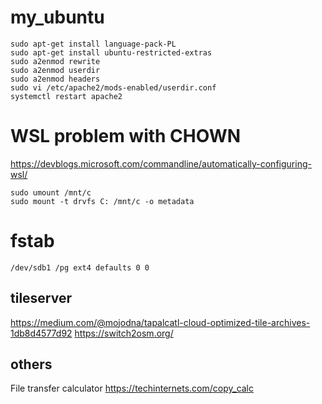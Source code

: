 # my_ubuntu

```
sudo apt-get install language-pack-PL 
sudo apt-get install ubuntu-restricted-extras
sudo a2enmod rewrite
sudo a2enmod userdir
sudo a2enmod headers
sudo vi /etc/apache2/mods-enabled/userdir.conf
systemctl restart apache2
```

# WSL problem with CHOWN
https://devblogs.microsoft.com/commandline/automatically-configuring-wsl/
```
sudo umount /mnt/c
sudo mount -t drvfs C: /mnt/c -o metadata
```
# fstab
```
/dev/sdb1 /pg ext4 defaults 0 0
```

## tileserver
https://medium.com/@mojodna/tapalcatl-cloud-optimized-tile-archives-1db8d4577d92
https://switch2osm.org/


## others
File transfer calculator https://techinternets.com/copy_calc
